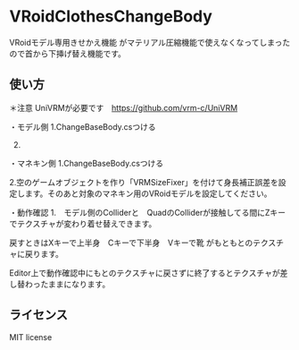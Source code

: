 # VRoidClothesChangeBody
VRoidモデル専用きせかえ機能
がマテリアル圧縮機能で使えなくなってしまったので首から下挿げ替え機能です。

## 使い方
＊注意
UniVRMが必要です　https://github.com/vrm-c/UniVRM

・モデル側
1.ChangeBaseBody.csつける

2.


・マネキン側
1.ChangeBaseBody.csつける

2.空のゲームオブジェクトを作り「VRMSizeFixer」を付けて身長補正誤差を設定します。そのあと対象のマネキン用のVRoidモデルを設定してください。


・動作確認
1.　モデル側のColliderと　QuadのColliderが接触してる間にZキーでテクスチャが変わり着せ替えできます。

戻すときはXキーで上半身　Cキーで下半身　Vキーで靴 がもともとのテクスチャに戻ります。

Editor上で動作確認中にもとのテクスチャに戻さずに終了するとテクスチャが差し替わったままになります。



## ライセンス
MIT license
